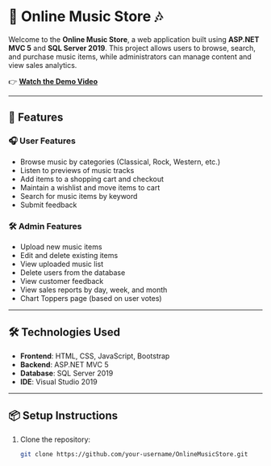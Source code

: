 # 🎵 Online Music Store 🎶

Welcome to the **Online Music Store**, a web application built using **ASP.NET MVC 5** and **SQL Server 2019**. This project allows users to browse, search, and purchase music items, while administrators can manage content and view sales analytics.

👉 **[Watch the Demo Video](https://www.loom.com/share/66d603efdf124b20ac6382825fcf3fea?sid=5ac921c5-a50b-438b-8707-61655e1d013b)**

---

## 🚀 Features

### 🎧 User Features
- Browse music by categories (Classical, Rock, Western, etc.)
- Listen to previews of music tracks
- Add items to a shopping cart and checkout
- Maintain a wishlist and move items to cart
- Search for music items by keyword
- Submit feedback

### 🛠 Admin Features
- Upload new music items
- Edit and delete existing items
- View uploaded music list
- Delete users from the database
- View customer feedback
- View sales reports by day, week, and month
- Chart Toppers page (based on user votes)

---

## 🛠 Technologies Used

- **Frontend**: HTML, CSS, JavaScript, Bootstrap
- **Backend**: ASP.NET MVC 5
- **Database**: SQL Server 2019
- **IDE**: Visual Studio 2019

---

## 📦 Setup Instructions

1. Clone the repository:
   ```bash
   git clone https://github.com/your-username/OnlineMusicStore.git
